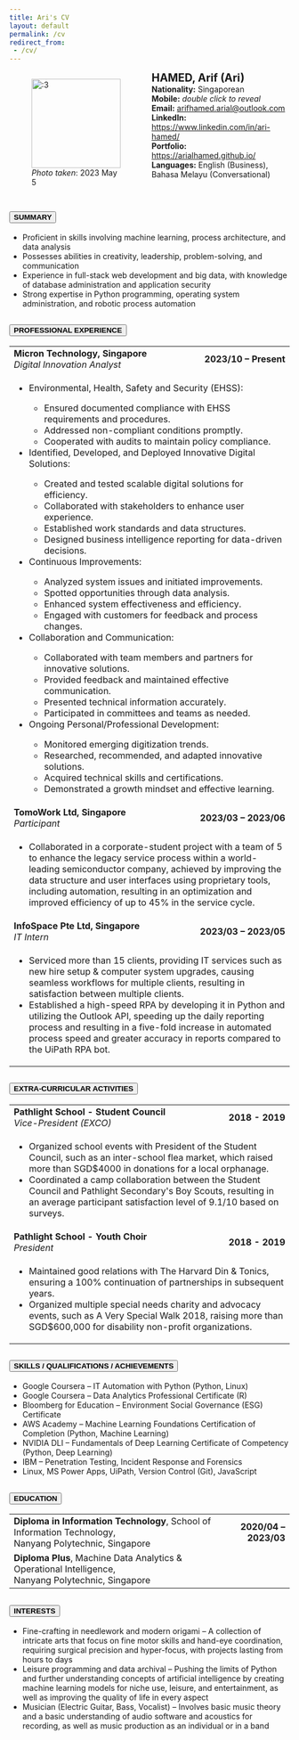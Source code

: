 ```yaml
---
title: Ari's CV
layout: default
permalink: /cv
redirect_from:
 - /cv/
---
```


<div style="display: flex;">
    <figure>
        <img src="https://media.licdn.com/dms/image/D5603AQFnyVTF1V31kg/profile-displayphoto-shrink_800_800/0/1697508115401?e=1703116800&v=beta&t=rT9oCsiGRrVj7nKKUfU-cUWGyX9YGBcxuavjtYS6cs4" width=160 title=":3">
        <figcaption><i>Photo taken</i>: 2023 May 5</figcaption>
    </figure>
    &nbsp;&nbsp;&nbsp;&nbsp;
    <div>
        <b style="font-size:140%;">HAMED, Arif (Ari)</b>
        <div><b>Nationality:</b> Singaporean</div>
        <div><b>Mobile:</b> <i class="disable-selection" ondblclick="this.innerHTML='(+65) 8817 4266'">double click to reveal</i></div>
        <div><b>Email:</b> <a href="mailto:arifhamed.arial@outlook.com">arifhamed.arial@outlook.com</a></div>
        <div><b>LinkedIn:</b> <a href="https://www.linkedin.com/in/ari-hamed/">https://www.linkedin.com/in/ari-hamed/</a></div>
        <div><b>Portfolio:</b> <a href="https://arialhamed.github.io/">https://arialhamed.github.io/</a></div>
        <div><b>Languages:</b> English (Business), Bahasa Melayu (Conversational)</div>
    </div>
</div>

<div class="accordion" id="resume-accordion">
    <div class="accordion-item">
        <h2 class="accordion-header" id="heading1">
            <button class="accordion-button" type="button" data-bs-toggle="collapse" data-bs-target="#collapse1" aria-expanded="true" aria-controls="collapse1">
                <b>SUMMARY</b>
            </button>
        </h2>
        <div id="collapse1" class="accordion-collapse collapse show" aria-labelledby="heading1" data-bs-parent="#resume-accordion">
            <div class="accordion-body">
                <ul>
                    <li>Proficient in skills involving machine learning, process architecture, and data analysis </li>
                    <li>Possesses abilities in creativity, leadership, problem-solving, and communication </li>
                    <li>Experience in full-stack web development and big data, with knowledge of database administration and application security </li>
                    <li>Strong expertise in Python programming, operating system administration, and robotic process automation </li>
                </ul>
            </div>
        </div>
    </div>
    <div class="accordion-item">
        <h2 class="accordion-header" id="heading2">
            <button class="accordion-button collapsed" type="button" data-bs-toggle="collapse" data-bs-target="#collapse2" aria-expanded="false" aria-controls="collapse2">
                <b>PROFESSIONAL EXPERIENCE</b>
            </button>
        </h2>
        <div id="collapse2" class="accordion-collapse collapse" aria-labelledby="heading2" data-bs-parent="#resume-accordion">
            <div class="accordion-body">
                <table style="border: none!important;">
                    <tbody>
                        <tr>
                            <td style="text-align: left;"><b>Micron Technology, Singapore</b><br><i>Digital Innovation Analyst</i></td>
                            <td style="text-align: right;"><b>2023/10 – Present</b></td>
                        </tr>
                        <tr>
                            <td colspan="2">
                                <ul>
                                    <li>Environmental, Health, Safety and Security (EHSS):</li>
                                    <ul>
                                        <li>Ensured documented compliance with EHSS requirements and procedures.</li>
                                        <li>Addressed non-compliant conditions promptly.</li>
                                        <li>Cooperated with audits to maintain policy compliance.</li>
                                    </ul>
                                    <li>Identified, Developed, and Deployed Innovative Digital Solutions:</li>
                                    <ul>
                                        <li>Created and tested scalable digital solutions for efficiency.</li>
                                        <li>Collaborated with stakeholders to enhance user experience.</li>
                                        <li>Established work standards and data structures.</li>
                                        <li>Designed business intelligence reporting for data-driven decisions.</li>
                                    </ul>
                                    <li>Continuous Improvements:</li>
                                    <ul>
                                        <li>Analyzed system issues and initiated improvements.</li>
                                        <li>Spotted opportunities through data analysis.</li>
                                        <li>Enhanced system effectiveness and efficiency.</li>
                                        <li>Engaged with customers for feedback and process changes.</li>
                                    </ul>
                                    <li>Collaboration and Communication:</li>
                                    <ul>
                                        <li>Collaborated with team members and partners for innovative solutions.</li>
                                        <li>Provided feedback and maintained effective communication.</li>
                                        <li>Presented technical information accurately.</li>
                                        <li>Participated in committees and teams as needed.</li>
                                    </ul>
                                    <li>Ongoing Personal/Professional Development:</li>
                                    <ul>
                                        <li>Monitored emerging digitization trends.</li>
                                        <li>Researched, recommended, and adapted innovative solutions.</li>
                                        <li>Acquired technical skills and certifications.</li>
                                        <li>Demonstrated a growth mindset and effective learning.</li>
                                    </ul>
                                </ul>
                            </td>
                        </tr>
                        <tr>
                            <td style="text-align: left;"><b>TomoWork Ltd, Singapore</b><br><i>Participant</i></td>
                            <td style="text-align: right;"><b>2023/03 – 2023/06</b></td>
                        </tr>
                        <tr>
                            <td colspan="2">
                                <ul>
                                    <li>Collaborated in a corporate-student project with a team of 5 to enhance the legacy service process within a world-leading semiconductor company, achieved by improving the data structure and user interfaces using proprietary tools, including automation, resulting in an optimization and improved efficiency of up to 45% in the service cycle. </li>
                                </ul>
                            </td>
                        </tr>
                        <tr>
                            <td style="text-align: left;"><b>InfoSpace Pte Ltd, Singapore</b><br><i>IT Intern</i></td>
                            <td style="text-align: right;"><b>2023/03 – 2023/05</b></td>
                        </tr>
                        <tr>
                            <td colspan="2">
                                <ul>
                                    <li>Serviced more than 15 clients, providing IT services such as new hire setup &amp; computer system upgrades, causing seamless workflows for multiple clients, resulting in satisfaction between multiple clients. </li>
                                    <li>Established a high-speed RPA by developing it in Python and utilizing the Outlook API, speeding up the daily reporting process and resulting in a five-fold increase in automated process speed and greater accuracy in reports compared to the UiPath RPA bot. </li>
                                </ul>
                            </td>
                        </tr>
                    </tbody>
                </table>
            </div>
        </div>
    </div>
    <div class="accordion-item">
        <h2 class="accordion-header" id="heading3">
            <button class="accordion-button collapsed" type="button" data-bs-toggle="collapse" data-bs-target="#collapse3" aria-expanded="false" aria-controls="collapse3">
                <b>EXTRA-CURRICULAR ACTIVITIES</b>
            </button>
        </h2>
        <div id="collapse3" class="accordion-collapse collapse" aria-labelledby="heading3" data-bs-parent="#resume-accordion">
            <div class="accordion-body">
                <table style="border: none!important;">
                    <tbody>
                        <tr>
                            <td style="text-align: left;"><b>Pathlight School - Student Council</b><br><i>Vice-President (EXCO)</i></td>
                            <td style="text-align: right;"><b>2018 - 2019</b></td>
                        </tr>
                        <tr>
                            <td colspan="2">
                                <ul>
                                    <li>Organized school events with President of the Student Council, such as an inter-school flea market, which raised more than SGD$4000 in donations for a local orphanage. </li>
                                    <li>Coordinated a camp collaboration between the Student Council and Pathlight Secondary's Boy Scouts, resulting in an average participant satisfaction level of 9.1/10 based on surveys. </li>
                                </ul>
                            </td>
                        </tr>
                        <tr>
                            <td style="text-align: left;"><b>Pathlight School - Youth Choir</b><br><i>President</i></td>
                            <td style="text-align: right;"><b>2018 - 2019</b></td>
                        </tr>
                        <tr>
                            <td colspan="2">
                                <ul>
                                    <li>Maintained good relations with The Harvard Din &amp; Tonics, ensuring a 100% continuation of partnerships in subsequent years. </li>
                                    <li>Organized multiple special needs charity and advocacy events, such as A Very Special Walk 2018, raising more than SGD$600,000 for disability non-profit organizations. </li>
                                </ul>
                            </td>
                        </tr>
                    </tbody>
                </table>
            </div>
        </div>
    </div>
    <div class="accordion-item">
        <h2 class="accordion-header" id="heading4">
            <button class="accordion-button collapsed" type="button" data-bs-toggle="collapse" data-bs-target="#collapse4" aria-expanded="false" aria-controls="collapse4">
                <b>SKILLS / QUALIFICATIONS / ACHIEVEMENTS</b>
            </button>
        </h2>
        <div id="collapse4" class="accordion-collapse collapse" aria-labelledby="heading4" data-bs-parent="#resume-accordion">
            <div class="accordion-body">
                <ul>
                    <li>Google Coursera – IT Automation with Python (Python, Linux) </li>
                    <li>Google Coursera – Data Analytics Professional Certificate (R) </li>
                    <li>Bloomberg for Education – Environment Social Governance (ESG) Certificate </li>
                    <li>AWS Academy – Machine Learning Foundations Certification of Completion (Python, Machine Learning) </li>
                    <li>NVIDIA DLI – Fundamentals of Deep Learning Certificate of Competency (Python, Deep Learning) </li>
                    <li>IBM – Penetration Testing, Incident Response and Forensics </li>
                    <li>Linux, MS Power Apps, UiPath, Version Control (Git), JavaScript </li>
                </ul>
            </div>
        </div>
    </div>
    <div class="accordion-item">
        <h2 class="accordion-header" id="heading5">
            <button class="accordion-button collapsed" type="button" data-bs-toggle="collapse" data-bs-target="#collapse5" aria-expanded="false" aria-controls="collapse5">
                <b>EDUCATION</b>
            </button>
        </h2>
        <div id="collapse5" class="accordion-collapse collapse" aria-labelledby="heading5" data-bs-parent="#resume-accordion">
            <div class="accordion-body">
                <table style="border: none!important;">
                    <tbody>
                        <tr>
                            <td style="text-align: left;"><b>Diploma in Information Technology</b>, School of Information Technology, <br>Nanyang Polytechnic, Singapore</td>
                            <td style="text-align: right;"><b>2020/04 – 2023/03</b></td>
                        </tr>
                        <tr>
                            <td style="text-align: left;"><b>Diploma Plus</b>, Machine Data Analytics &amp; Operational Intelligence, <br>Nanyang Polytechnic, Singapore</td>
                        </tr>
                    </tbody>
                </table>
            </div>
        </div>
    </div>
    <div class="accordion-item">
        <h2 class="accordion-header" id="heading6">
            <button class="accordion-button collapsed" type="button" data-bs-toggle="collapse" data-bs-target="#collapse6" aria-expanded="false" aria-controls="collapse6">
                <b>INTERESTS</b>
            </button>
        </h2>
        <div id="collapse6" class="accordion-collapse collapse" aria-labelledby="heading6" data-bs-parent="#resume-accordion">
            <div class="accordion-body">
                <ul>
                    <li> Fine-crafting in needlework and modern origami – A collection of intricate arts that focus on fine motor skills and hand-eye coordination, requiring surgical precision and hyper-focus, with projects lasting from hours to days </li>
                    <li> Leisure programming and data archival – Pushing the limits of Python and further understanding concepts of artificial intelligence by creating machine learning models for niche use, leisure, and entertainment, as well as improving the quality of life in every aspect </li>
                    <li> Musician (Electric Guitar, Bass, Vocalist) – Involves basic music theory and a basic understanding of audio software and acoustics for recording, as well as music production as an individual or in a band </li>
                </ul>
            </div>
        </div>
    </div>
</div>
